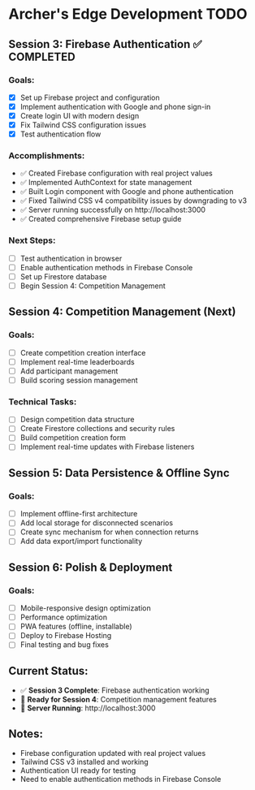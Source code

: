 # Archer's Edge Development TODO

## Session 3: Firebase Authentication ✅ COMPLETED

### Goals:
- [x] Set up Firebase project and configuration
- [x] Implement authentication with Google and phone sign-in
- [x] Create login UI with modern design
- [x] Fix Tailwind CSS configuration issues
- [x] Test authentication flow

### Accomplishments:
- ✅ Created Firebase configuration with real project values
- ✅ Implemented AuthContext for state management
- ✅ Built Login component with Google and phone authentication
- ✅ Fixed Tailwind CSS v4 compatibility issues by downgrading to v3
- ✅ Server running successfully on http://localhost:3000
- ✅ Created comprehensive Firebase setup guide

### Next Steps:
- [ ] Test authentication in browser
- [ ] Enable authentication methods in Firebase Console
- [ ] Set up Firestore database
- [ ] Begin Session 4: Competition Management

## Session 4: Competition Management (Next)

### Goals:
- [ ] Create competition creation interface
- [ ] Implement real-time leaderboards
- [ ] Add participant management
- [ ] Build scoring session management

### Technical Tasks:
- [ ] Design competition data structure
- [ ] Create Firestore collections and security rules
- [ ] Build competition creation form
- [ ] Implement real-time updates with Firebase listeners

## Session 5: Data Persistence & Offline Sync

### Goals:
- [ ] Implement offline-first architecture
- [ ] Add local storage for disconnected scenarios
- [ ] Create sync mechanism for when connection returns
- [ ] Add data export/import functionality

## Session 6: Polish & Deployment

### Goals:
- [ ] Mobile-responsive design optimization
- [ ] Performance optimization
- [ ] PWA features (offline, installable)
- [ ] Deploy to Firebase Hosting
- [ ] Final testing and bug fixes

## Current Status:
- ✅ **Session 3 Complete**: Firebase authentication working
- 🔄 **Ready for Session 4**: Competition management features
- 🚀 **Server Running**: http://localhost:3000

## Notes:
- Firebase configuration updated with real project values
- Tailwind CSS v3 installed and working
- Authentication UI ready for testing
- Need to enable authentication methods in Firebase Console 